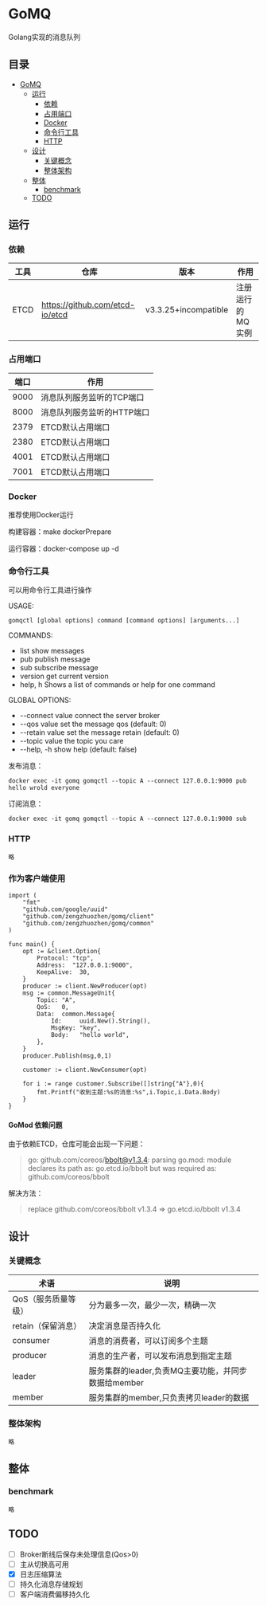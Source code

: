 # GoMQ

Golang实现的消息队列

## 目录

- [GoMQ](#GoMQ)
    - [运行](#运行)
        - [依赖](#依赖)
        - [占用端口](#占用端口)
        - [Docker](#Docker)
        - [命令行工具](#命令行工具)
        - [HTTP](#HTTP)
    - [设计](#设计)
        - [关键概念](#关键概念)
        - [整体架构](#整体架构)
    - [整体](#整体)
        - [benchmark](#benchmark)
    - [TODO](#TODO)

## 运行

### 依赖

|工具|仓库|版本|作用|
|----|----|----|----|
|ETCD|https://github.com/etcd-io/etcd|v3.3.25+incompatible|注册运行的MQ实例

### 占用端口

|端口|作用|
|----|----|
|9000|消息队列服务监听的TCP端口|
|8000|消息队列服务监听的HTTP端口|
|2379|ETCD默认占用端口|
|2380|ETCD默认占用端口|
|4001|ETCD默认占用端口|
|7001|ETCD默认占用端口|

### Docker

推荐使用Docker运行

构建容器：make dockerPrepare

运行容器：docker-compose up -d

### 命令行工具

可以用命令行工具进行操作

USAGE:

```
gomqctl [global options] command [command options] [arguments...]
```

COMMANDS:

- list show messages
- pub publish message
- sub subscribe message
- version get current version
- help, h Shows a list of commands or help for one command

GLOBAL OPTIONS:

- --connect value connect the server broker
- --qos value set the message qos (default: 0)
- --retain value set the message retain (default: 0)
- --topic value the topic you care
- --help, -h show help (default: false)

发布消息：

```
docker exec -it gomq gomqctl --topic A --connect 127.0.0.1:9000 pub hello wrold everyone
```

订阅消息：

```
docker exec -it gomq gomqctl --topic A --connect 127.0.0.1:9000 sub 
```

### HTTP

    略

### 作为客户端使用

```
import (
	"fmt"
	"github.com/google/uuid"
	"github.com/zengzhuozhen/gomq/client"
	"github.com/zengzhuozhen/gomq/common"
)

func main() {
	opt := &client.Option{
		Protocol: "tcp",
		Address:  "127.0.0.1:9000",
		KeepAlive:  30,
	}
	producer := client.NewProducer(opt)
	msg := common.MessageUnit{
		Topic: "A",
		QoS:   0,
		Data:  common.Message{
			Id:     uuid.New().String(),
			MsgKey: "key",
			Body:   "hello world",
		},
	}
	producer.Publish(msg,0,1)

	customer := client.NewConsumer(opt)

	for i := range customer.Subscribe([]string{"A"},0){
		fmt.Printf("收到主题:%s的消息:%s",i.Topic,i.Data.Body)
	}
}
```

#### GoMod 依赖问题
由于依赖ETCD，仓库可能会出现一下问题：
> go: github.com/coreos/bbolt@v1.3.4: parsing go.mod:
module declares its path as: go.etcd.io/bbolt
but was required as: github.com/coreos/bbolt

解决方法：
> replace github.com/coreos/bbolt v1.3.4 => go.etcd.io/bbolt v1.3.4

## 设计

### 关键概念

|术语|说明|
   |---|---|
|QoS（服务质量等级）| 分为最多一次，最少一次，精确一次|
|retain（保留消息）| 决定消息是否持久化|
|consumer| 消息的消费者，可以订阅多个主题|
|producer|消息的生产者，可以发布消息到指定主题|
|leader | 服务集群的leader,负责MQ主要功能，并同步数据给member|
|member | 服务集群的member,只负责拷贝leader的数据|

### 整体架构

    略

## 整体

### benchmark

    略

## TODO

- [ ] Broker断线后保存未处理信息(Qos>0)
- [ ] 主从切换高可用
- [x] 日志压缩算法
- [ ] 持久化消息存储规划
- [ ] 客户端消费偏移持久化